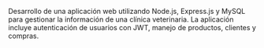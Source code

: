 Desarrollo de una aplicación web utilizando Node.js, Express.js y MySQL
para gestionar la información de una clínica veterinaria. La aplicación incluye
autenticación de usuarios con JWT, manejo de productos, clientes y compras.
